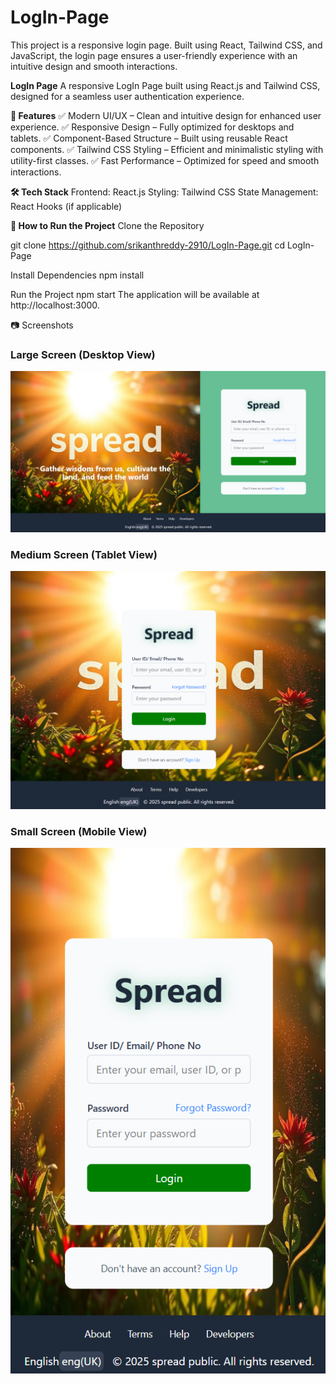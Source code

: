 # LogIn-Page
This project is a responsive login page. Built using React, Tailwind CSS, and JavaScript, the login page ensures a user-friendly experience with an intuitive design and smooth interactions.



**LogIn Page**
A responsive LogIn Page built using React.js and Tailwind CSS, designed for a seamless user authentication experience.


**📌 Features**
✅ Modern UI/UX – Clean and intuitive design for enhanced user experience.
✅ Responsive Design – Fully optimized for desktops and tablets.
✅ Component-Based Structure – Built using reusable React components.
✅ Tailwind CSS Styling – Efficient and minimalistic styling with utility-first classes.
✅ Fast Performance – Optimized for speed and smooth interactions.


**🛠️ Tech Stack**
Frontend: React.js
Styling: Tailwind CSS
State Management: React Hooks (if applicable)


**🚀 How to Run the Project**
Clone the Repository

git clone https://github.com/srikanthreddy-2910/LogIn-Page.git
cd LogIn-Page


Install Dependencies
npm install


Run the Project
npm start
The application will be available at http://localhost:3000.


📷 Screenshots
### Large Screen (Desktop View)
![Large Screen](https://github.com/srikanthreddy-2910/LogIn-Page/blob/3c63fd9b4e931b37b8c55628cbf53b89bf4def64/LongScreen.png)

### Medium Screen (Tablet View)
![Medium Screen](https://github.com/srikanthreddy-2910/LogIn-Page/blob/3c63fd9b4e931b37b8c55628cbf53b89bf4def64/MediumScreen.png)

### Small Screen (Mobile View)
![Small Screen](https://github.com/srikanthreddy-2910/LogIn-Page/blob/3c63fd9b4e931b37b8c55628cbf53b89bf4def64/SmallScreen.png)



